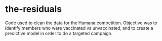 # the-residuals
Code used to clean the data for the Humana competition. Objective was to identify members who were vaccinated vs unvaccinated, and to create a predictive model in order to do a targeted campaign. 
